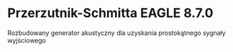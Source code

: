 # Przerzutnik-Schmitta EAGLE 8.7.0
Rozbudowany generator akustyczny dla uzyskania prostokątnego sygnały wyjściowego
